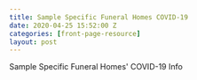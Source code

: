 ```yaml
---
title: Sample Specific Funeral Homes COVID-19
date: 2020-04-25 15:52:00 Z
categories: [front-page-resource]
layout: post
---
```


Sample Specific Funeral Homes' COVID-19 Info

